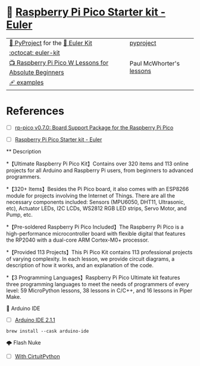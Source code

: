 # :strawberry: [Raspberry Pi Pico Starter kit - Euler](https://www.sunfounder.com/products/sunfounder-euler-kit)

| | |
|-|-|
| [:snake: PyProject](https://docs.sunfounder.com/projects/euler-kit/en/latest/pyproject/for_micropython_user.html) for the [ :book: Euler Kit ](https://docs.sunfounder.com/projects/euler-kit) | [pyproject](pyproject) |
| [:octocat: euler-kit](https://github.com/sunfounder/euler-kit) | |
| [:tv: Raspberry Pi Pico W Lessons for Absolute Beginners](https://www.youtube.com/playlist?list=PLGs0VKk2DiYz8js1SJog21cDhkBqyAhC5) |  Paul McWhorter's [lessons](lessons) |
| [:adhesive_bandage: examples](examples) | | 


# References

- [ ] [rp-pico v0.7.0: Board Support Package for the Raspberry Pi Pico](https://crates.io/crates/rp-pico)

- [ ] [Raspberry Pi Pico Starter kit - Euler](https://www.sunfounder.com/products/sunfounder-euler-kit)

** Description

*【Ultimate Raspberry Pi Pico Kit】Contains over 320 items and 113 online projects for all Arduino and Raspberry Pi users, from beginners to advanced programmers.

*【320+ Items】Besides the Pi Pico board, it also comes with an ESP8266 module for projects involving the Internet of Things. There are all the necessary components included: Sensors (MPU6050, DHT11, Ultrasonic, etc), Actuator LEDs, I2C LCDs, WS2812 RGB LED strips, Servo Motor, and Pump, etc.

*【Pre-soldered Raspberry Pi Pico Included】The Raspberry Pi Pico is a high-performance microcontroller board with flexible digital that features the RP2040 with a dual-core ARM Cortex-M0+ processor.

*【Provided 113 Projects】This Pi Pico Kit contains 113 professional projects of varying complexity. In each lesson, we provide circuit diagrams, a description of how it works, and an explanation of the code.

*【3 Programming Languages】Raspberry Pi Pico Ultimate kit features three programming languages to meet the needs of programmers of every level: 59 MicroPython lessons, 38 lessons in C/C++, and 16 lessons in Piper Make.

:pushpin: Arduino IDE

- [ ] [Arduino IDE 2.1.1](https://www.arduino.cc/en/software)

```
brew install --cask arduino-ide
```

:cloud_with_lightning: Flash Nuke

- [ ] [With CirtuitPython](https://learn.adafruit.com/getting-started-with-raspberry-pi-pico-circuitpython/circuitpython)

